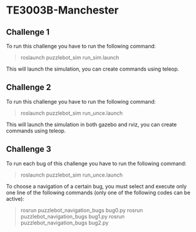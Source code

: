 # TE3003B-Manchester

## Challenge 1
To run this challenge you have to run the following command:

> roslaunch puzzlebot_sim run_sim.launch

This will launch the simulation, you can create commands using teleop.

## Challenge 2

To run this challenge you have to run the following command:

> roslaunch puzzlebot_sim run_unce.launch

This will launch the simulation in both gazebo and rviz, you can create commands using teleop.

## Challenge 3

To run each bug of this challenge you have to run the following command:

> roslaunch puzzlebot_sim run_unce.launch

To choose a navigation of a certain bug, you must select and execute only one line of the following commands (only one of the following codes can be active):

> rosrun puzzlebot_navigation_bugs bug0.py
> rosrun puzzlebot_navigation_bugs bug1.py
> rosrun puzzlebot_navigation_bugs bug2.py

